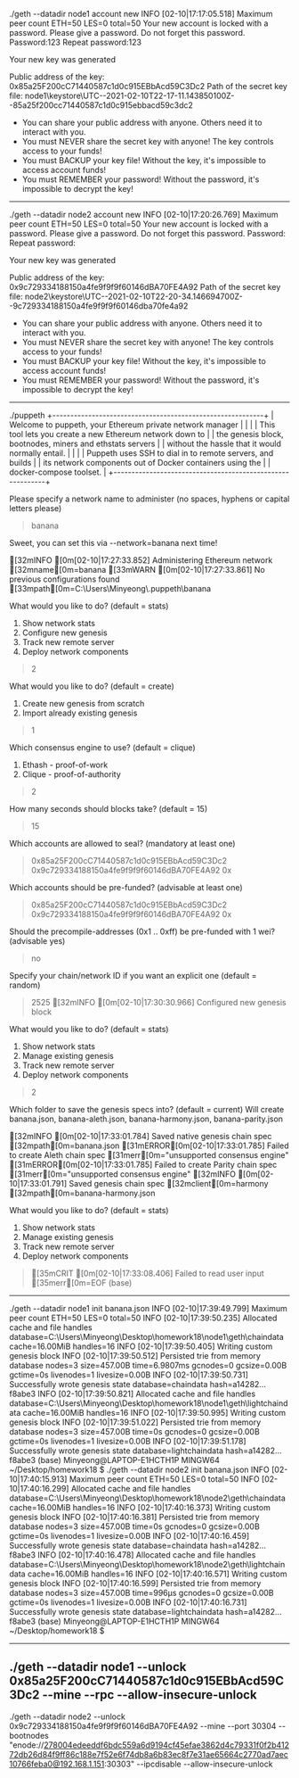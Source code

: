 ./geth --datadir node1 account new
INFO [02-10|17:17:05.518] Maximum peer count                       ETH=50 LES=0 total=50
Your new account is locked with a password. Please give a password. Do not forget this password.
Password:123
Repeat password:123

Your new key was generated

Public address of the key:   0x85a25F200cC71440587c1d0c915EBbAcd59C3Dc2
Path of the secret key file: node1\keystore\UTC--2021-02-10T22-17-11.143850100Z--85a25f200cc71440587c1d0c915ebbacd59c3dc2

- You can share your public address with anyone. Others need it to interact with you.
- You must NEVER share the secret key with anyone! The key controls access to your funds!
- You must BACKUP your key file! Without the key, it's impossible to access account funds!
- You must REMEMBER your password! Without the password, it's impossible to decrypt the key!
-----------------------------------------------------

 ./geth --datadir node2 account new
INFO [02-10|17:20:26.769] Maximum peer count                       ETH=50 LES=0 total=50
Your new account is locked with a password. Please give a password. Do not forget this password.
Password:
Repeat password:

Your new key was generated

Public address of the key:   0x9c729334188150a4fe9f9f9f60146dBA70FE4A92
Path of the secret key file: node2\keystore\UTC--2021-02-10T22-20-34.146694700Z--9c729334188150a4fe9f9f9f60146dba70fe4a92

- You can share your public address with anyone. Others need it to interact with you.
- You must NEVER share the secret key with anyone! The key controls access to your funds!
- You must BACKUP your key file! Without the key, it's impossible to access account funds!
- You must REMEMBER your password! Without the password, it's impossible to decrypt the key!

---------------------------







./puppeth
+-----------------------------------------------------------+
| Welcome to puppeth, your Ethereum private network manager |
|                                                           |
| This tool lets you create a new Ethereum network down to  |
| the genesis block, bootnodes, miners and ethstats servers |
| without the hassle that it would normally entail.         |
|                                                           |
| Puppeth uses SSH to dial in to remote servers, and builds |
| its network components out of Docker containers using the |
| docker-compose toolset.                                   |
+-----------------------------------------------------------+

Please specify a network name to administer (no spaces, hyphens or capital letters please)
> banana

Sweet, you can set this via --network=banana next time!

[32mINFO [0m[02-10|17:27:33.852] Administering Ethereum network           [32mname[0m=banana
[33mWARN [0m[02-10|17:27:33.861] No previous configurations found         [33mpath[0m=C:\\Users\\Minyeong\\.puppeth\\banana

What would you like to do? (default = stats)
 1. Show network stats
 2. Configure new genesis
 3. Track new remote server
 4. Deploy network components
> 2

What would you like to do? (default = create)
 1. Create new genesis from scratch
 2. Import already existing genesis
> 1

Which consensus engine to use? (default = clique)
 1. Ethash - proof-of-work
 2. Clique - proof-of-authority
> 2

How many seconds should blocks take? (default = 15)
> 15

Which accounts are allowed to seal? (mandatory at least one)
> 0x85a25F200cC71440587c1d0c915EBbAcd59C3Dc2
> 0x9c729334188150a4fe9f9f9f60146dBA70FE4A92
> 0x

Which accounts should be pre-funded? (advisable at least one)
> 0x85a25F200cC71440587c1d0c915EBbAcd59C3Dc2
> 0x9c729334188150a4fe9f9f9f60146dBA70FE4A92
> 0x

Should the precompile-addresses (0x1 .. 0xff) be pre-funded with 1 wei? (advisable yes)
> no

Specify your chain/network ID if you want an explicit one (default = random)
> 2525
[32mINFO [0m[02-10|17:30:30.966] Configured new genesis block

What would you like to do? (default = stats)
 1. Show network stats
 2. Manage existing genesis
 3. Track new remote server
 4. Deploy network components
> 2

Which folder to save the genesis specs into? (default = current)
  Will create banana.json, banana-aleth.json, banana-harmony.json, banana-parity.json
>
[32mINFO [0m[02-10|17:33:01.784] Saved native genesis chain spec          [32mpath[0m=banana.json
[31mERROR[0m[02-10|17:33:01.785] Failed to create Aleth chain spec        [31merr[0m="unsupported consensus engine"
[31mERROR[0m[02-10|17:33:01.785] Failed to create Parity chain spec       [31merr[0m="unsupported consensus engine"
[32mINFO [0m[02-10|17:33:01.791] Saved genesis chain spec                 [32mclient[0m=harmony [32mpath[0m=banana-harmony.json

What would you like to do? (default = stats)
 1. Show network stats
 2. Manage existing genesis
 3. Track new remote server
 4. Deploy network components
> [35mCRIT [0m[02-10|17:33:08.406] Failed to read user input                [35merr[0m=EOF
(base)

----------------------------------------------------------
./geth --datadir node1 init banana.json
INFO [02-10|17:39:49.799] Maximum peer count                       ETH=50 LES=0 total=50
INFO [02-10|17:39:50.235] Allocated cache and file handles         database=C:\\Users\\Minyeong\\Desktop\\homework18\\node1\\geth\\chaindata cache=16.00MiB handles=16
INFO [02-10|17:39:50.405] Writing custom genesis block
INFO [02-10|17:39:50.512] Persisted trie from memory database      nodes=3 size=457.00B time=6.9807ms gcnodes=0 gcsize=0.00B gctime=0s livenodes=1 livesize=0.00B
INFO [02-10|17:39:50.731] Successfully wrote genesis state         database=chaindata hash=a14282…f8abe3
INFO [02-10|17:39:50.821] Allocated cache and file handles         database=C:\\Users\\Minyeong\\Desktop\\homework18\\node1\\geth\\lightchaindata cache=16.00MiB handles=16
INFO [02-10|17:39:50.995] Writing custom genesis block
INFO [02-10|17:39:51.022] Persisted trie from memory database      nodes=3 size=457.00B time=0s       gcnodes=0 gcsize=0.00B gctime=0s livenodes=1 livesize=0.00B
INFO [02-10|17:39:51.178] Successfully wrote genesis state         database=lightchaindata hash=a14282…f8abe3
(base)
Minyeong@LAPTOP-E1HCTH1P MINGW64 ~/Desktop/homework18
$ ./geth --datadir node2 init banana.json
INFO [02-10|17:40:15.913] Maximum peer count                       ETH=50 LES=0 total=50
INFO [02-10|17:40:16.299] Allocated cache and file handles         database=C:\\Users\\Minyeong\\Desktop\\homework18\\node2\\geth\\chaindata cache=16.00MiB handles=16
INFO [02-10|17:40:16.373] Writing custom genesis block
INFO [02-10|17:40:16.381] Persisted trie from memory database      nodes=3 size=457.00B time=0s gcnodes=0 gcsize=0.00B gctime=0s livenodes=1 livesize=0.00B
INFO [02-10|17:40:16.459] Successfully wrote genesis state         database=chaindata hash=a14282…f8abe3
INFO [02-10|17:40:16.478] Allocated cache and file handles         database=C:\\Users\\Minyeong\\Desktop\\homework18\\node2\\geth\\lightchaindata cache=16.00MiB handles=16
INFO [02-10|17:40:16.571] Writing custom genesis block
INFO [02-10|17:40:16.599] Persisted trie from memory database      nodes=3 size=457.00B time=996µs gcnodes=0 gcsize=0.00B gctime=0s livenodes=1 livesize=0.00B
INFO [02-10|17:40:16.731] Successfully wrote genesis state         database=lightchaindata hash=a14282…f8abe3
(base)
Minyeong@LAPTOP-E1HCTH1P MINGW64 ~/Desktop/homework18
$

-----------------------------------------
./geth --datadir node1 --unlock 0x85a25F200cC71440587c1d0c915EBbAcd59C3Dc2 --mine --rpc --allow-insecure-unlock
----------------------------------------------------------
./geth --datadir node2 --unlock 0x9c729334188150a4fe9f9f9f60146dBA70FE4A92 --mine --port 30304 --bootnodes "enode://278004edeeddf6bdc559a6d9194cf45efae3862d4c79331f0f2b41272db26d84f9ff86c188e7f52e6f74db8a6b83ec8f7e31ae65664c2770ad7aec10766feba0@192.168.1.151:30303" --ipcdisable --allow-insecure-unlock

